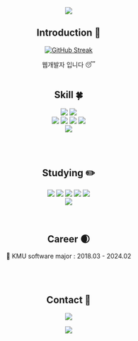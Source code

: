 <p align="center">
  <img src="https://capsule-render.vercel.app/api?type=wave&height=100&section=header&text=&fontSize=50&animation=fadeIn&color=282A36&fontColor=F8F8F2" />
</p>

<div align=center>

## Introduction :raised_hands:
<a href="https://git.io/streak-stats"><img src="https://streak-stats.demolab.com?user=sanghyun1128&theme=dracula&border_radius=5&hide_border=true&date_format=%5BY.%5Dn.j" alt="GitHub Streak" /></a>

웹개발자 입니다 :sleeping:
<br/><br/>
 
  ## Skill :four_leaf_clover:
  <!--Frontend Skills-->
  <img src="https://img.shields.io/badge/React-20232A?style=for-the-badge&logo=react&logoColor=61DAFB" />
  <img src="https://img.shields.io/badge/styled--components-DB7093?style=for-the-badge&logo=styled-components&logoColor=white" />
  <br/>
  <!--Backend Skills-->
  <!--Web-->
  <img src="https://img.shields.io/badge/TypeScript-007ACC?style=for-the-badge&logo=typescript&logoColor=white" />
  <img src="https://img.shields.io/badge/JavaScript-F7DF1E?style=for-the-badge&logo=JavaScript&logoColor=white" />
  <img src="https://img.shields.io/badge/HTML5-E34F26?style=for-the-badge&logo=html5&logoColor=white" />
  <img src="https://img.shields.io/badge/CSS3-1572B6?style=for-the-badge&logo=css3&logoColor=white" />
  <br/>
  <!--Others-->
  <img src="https://img.shields.io/badge/Python-3776AB?style=for-the-badge&logo=python&logoColor=white" />
  
<br/><br/>
  
  ## Studying :pencil2:
  <!--Frontend Skills-->
  <img src="https://img.shields.io/badge/Redux-593D88?style=for-the-badge&logo=redux&logoColor=white" />
  <img src="https://img.shields.io/badge/-React%20Query-FF4154?style=for-the-badge&logo=react%20query&logoColor=white" />
  <img src="https://img.shields.io/badge/React_Router-CA4245?style=for-the-badge&logo=react-router&logoColor=white" />
  <img src="https://img.shields.io/badge/Jest-323330?style=for-the-badge&logo=Jest&logoColor=white" />
  <img src="https://img.shields.io/badge/Flutter-02569B?style=for-the-badge&logo=flutter&logoColor=white" />
  <br/>
  <!--Backend Skills-->
  <img src="https://img.shields.io/badge/nestjs-%23E0234E.svg?style=for-the-badge&logo=nestjs&logoColor=white"/>
  <br/>
  <!--Others-->
<br/><br/>

  ## Career :waxing_crescent_moon: 
  :school: KMU software major : 2018.03 - 2024.02

<br/><br/>

  ## Contact :bell:
  <a href="https://mail.google.com/mail/?view=cm&amp;fs=1&amp;to=sanghyun1128@gmail.com" target="_blank">
    <img src="https://img.shields.io/badge/Gmail-D14836?style=for-the-badge&logo=gmail&logoColor=white" />
  </a>

</div>

<!--[![Top Langs](https://github-readme-stats.vercel.app/api/top-langs/?username=sanghyun1128&layout=compact&theme=dracula)](https://github.com/anuraghazra/github-readme-stats)-->

<!--[![Anurag's GitHub stats](https://github-readme-stats.vercel.app/api?username=sanghyun1128&theme=dracula)](https://github.com/anuraghazra/github-readme-stats)-->
<p align="center">
  <img src="https://capsule-render.vercel.app/api?type=wave&color=282A36&height=100&section=footer" />
</p>
